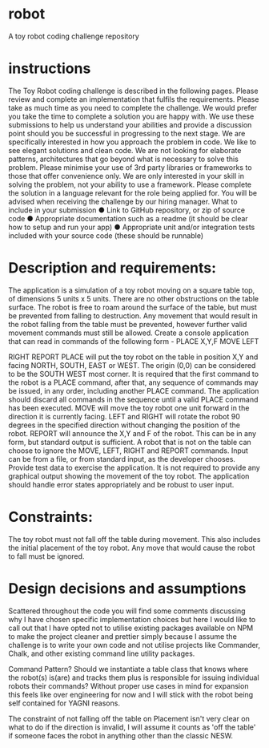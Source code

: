# robot
A toy robot coding challenge repository


# instructions
The Toy Robot coding challenge is described in the following pages. Please review and complete an implementation that
fulfils the requirements. Please take as much time as you need to complete the challenge. We would prefer you take the
time to complete a solution you are happy with.
We use these submissions to help us understand your abilities and provide a discussion point should you be successful
in progressing to the next stage. We are specifically interested in how you approach the problem in code. We like to see
elegant solutions and clean code. We are not looking for elaborate patterns, architectures that go beyond what is
necessary to solve this problem. Please minimise your use of 3rd party libraries or frameworks to those that offer
convenience only. We are only interested in your skill in solving the problem, not your ability to use a framework.
Please complete the solution in a language relevant for the role being applied for. You will be advised when receiving the
challenge by our hiring manager.
What to include in your submission
● Link to GitHub repository, or zip of source code
● Appropriate documentation such as a readme (it should be clear how to setup and run your app)
● Appropriate unit and/or integration tests included with your source code (these should be runnable)

# Description and requirements:
The application is a simulation of a toy robot moving on a square table top, of dimensions 5 units x 5 units. There are no
other obstructions on the table surface. The robot is free to roam around the surface of the table, but must be prevented
from falling to destruction. Any movement that would result in the robot falling from the table must be prevented,
however further valid movement commands must still be allowed.
Create a console application that can read in commands of the following form -
PLACE X,Y,F
MOVE
LEFT

RIGHT
REPORT
PLACE will put the toy robot on the table in position X,Y and facing NORTH, SOUTH, EAST or WEST. The origin (0,0)
can be considered to be the SOUTH WEST most corner. It is required that the first command to the robot is a PLACE
command, after that, any sequence of commands may be issued, in any order, including another PLACE command. The
application should discard all commands in the sequence until a valid PLACE command has been executed.
MOVE will move the toy robot one unit forward in the direction it is currently facing.
LEFT and RIGHT will rotate the robot 90 degrees in the specified direction without changing the position of the robot.
REPORT will announce the X,Y and F of the robot. This can be in any form, but standard output is sufficient.
A robot that is not on the table can choose to ignore the MOVE, LEFT, RIGHT and REPORT commands.
Input can be from a file, or from standard input, as the developer chooses.
Provide test data to exercise the application.
It is not required to provide any graphical output showing the movement of the toy robot.
The application should handle error states appropriately and be robust to user input.
# Constraints:
The toy robot must not fall off the table during movement. This also includes the initial placement of the toy robot. Any
move that would cause the robot to fall must be ignored.

# Design decisions and assumptions
Scattered throughout the code you will find some comments discussing why I have chosen specific implementation choices but here I would like to call out that I have opted not to utilise existing packages available on NPM to make the project cleaner and prettier simply because I assume the challenge is to write your own code and not utilise projects like Commander, Chalk, and other existing command line utility packages.

Command Pattern? Should we instantiate a table class that knows where the robot(s) is(are) and tracks them plus is responsible for issuing individual robots their commands? Without proper use cases in mind for expansion this feels like over engineering for now and I will stick with the robot being self contained for YAGNI reasons.

The constraint of not falling off the table on Placement isn't very clear on what to do if the direction is invalid, I will assume it counts as 'off the table' if someone faces the robot in anything other than the classic NESW.
